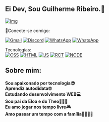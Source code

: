 ## Ei Dev, Sou Guilherme Ribeiro.🤖

[![img](https://i.pinimg.com/564x/91/15/05/911505650ef12c1ec4e5e823b4e759ac.jpg)]()

🔗Conecte-se comigo:

[![Gmail](https://img.shields.io/badge/Gmail-D14836?style=for-the-badge&logo=gmail&logoColor=white)](gui643216@gmail.com)
[![Discord](https://res.cloudinary.com/practicaldev/image/fetch/s--kDil9AKc--/c_limit%2Cf_auto%2Cfl_progressive%2Cq_auto%2Cw_880/https://img.shields.io/badge/Discord-7289DA%3Fstyle%3Dfor-the-badge%26logo%3Ddiscord%26logoColor%3Dwhite)](discord.com/gui7f)
[![WhatsApp](https://img.shields.io/badge/WhatsApp-25D366?style=for-the-badge&logo=whatsapp&logoColor=white)](16988287084)
[![WhatsApp](https://img.shields.io/badge/LinkedIn-0077B5?style=for-the-badge&logo=linkedin&logoColor=white)](https://www.linkedin.com/in/gui-web-developer/)

Tecnologias: <br>
[![CSS](	https://img.shields.io/badge/CSS3-1572B6?style=for-the-badge&logo=css3&logoColor=white)]()
[![HTML](	https://img.shields.io/badge/HTML5-E34F26?style=for-the-badge&logo=html5&logoColor=white)]()
[![JS](	https://img.shields.io/badge/JavaScript-F7DF1E?style=for-the-badge&logo=javascript&logoColor=black)]()
[![RCT](		https://img.shields.io/badge/React-20232A?style=for-the-badge&logo=react&logoColor=61DAFB)]()
[![NODE](			https://img.shields.io/badge/Node.js-43853D?style=for-the-badge&logo=node.js&logoColor=white)]()



## Sobre mim:

#### Sou apaixonado por tecnologia😍 <br> Aprendiz autodidata🤓 <br> Estudando desenvolvimento WEB💻 <br> Sou pai da Eloa e do Theo👨‍👦‍👧 <br> Eu amo jogar nos tempo livre🎮 <br> Amo passar um tempo com a família👨‍👩‍👦‍👧
